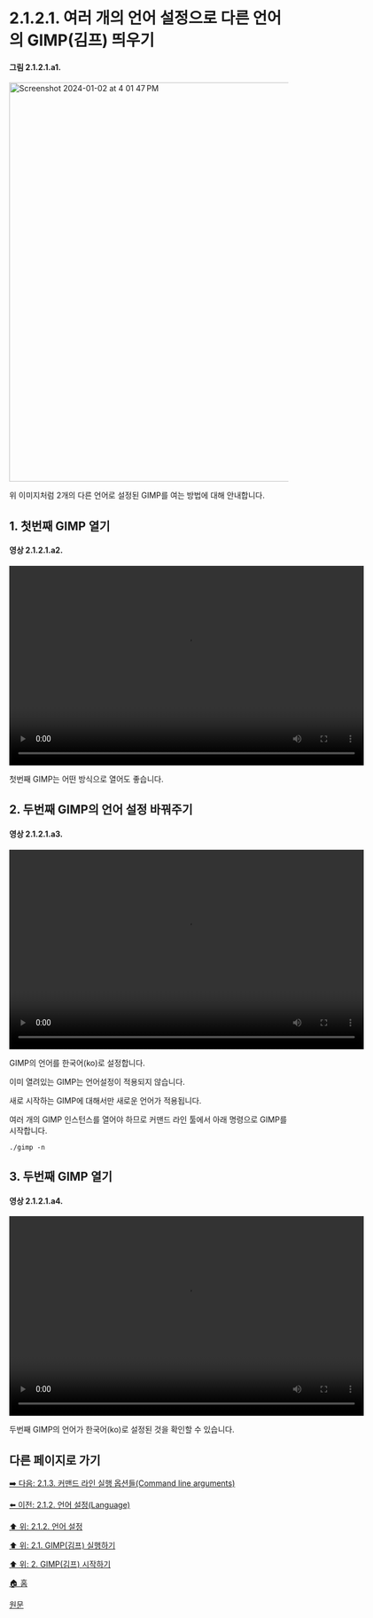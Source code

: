 # 2.1.2.1. 여러 개의 언어 설정으로 다른 언어의 GIMP(김프) 띄우기

<a id="02-01-02-01-a1"></a>

#### 그림 2.1.2.1.a1.
<img width="720" alt="Screenshot 2024-01-02 at 4 01 47 PM" environment="MacOS:Sonoma 14.2.1 GIMP 2.10.36" src="https://github.com/wonder13662/gimp/assets/15767104/71928696-cfb7-4578-82b8-f0d6cf1a27cb">

위 이미지처럼 2개의 다른 언어로 설정된 GIMP를 여는 방법에 대해 안내합니다.

<a id="02-01-02-01-s1"></a>

## 1. 첫번째 GIMP 열기

<a id="02-01-02-01-a2"></a>

#### 영상 2.1.2.1.a2.
<video controls="controls" width="640" height="360" src="https://github.com/wonder13662/gimp/assets/15767104/1745bcdb-84ac-43a1-99bf-5135ffcdaa94"></video>

첫번째 GIMP는 어떤 방식으로 열어도 좋습니다.

<a id="02-01-02-01-s2"></a>

## 2. 두번째 GIMP의 언어 설정 바꿔주기

<a id="02-01-02-01-a3"></a>

#### 영상 2.1.2.1.a3.
<video controls="controls" width="640" height="360" src="https://github.com/wonder13662/gimp/assets/15767104/55b4becf-4678-43a8-bf3a-308445a3d749"></video>

GIMP의 언어를 한국어(ko)로 설정합니다. 

이미 열려있는 GIMP는 언어설정이 적용되지 않습니다. 

새로 시작하는 GIMP에 대해서만 새로운 언어가 적용됩니다. 

여러 개의 GIMP 인스턴스를 열어야 하므로 커맨드 라인 툴에서 아래 명령으로 GIMP를 시작합니다.

```
./gimp -n
```

<a id="02-01-02-01-s3"></a>

## 3. 두번째 GIMP 열기

<a id="02-01-02-01-a4"></a>

#### 영상 2.1.2.1.a4.
<video controls="controls" width="640" height="360" src="https://github.com/wonder13662/gimp/assets/15767104/46f83a88-3c53-4d9c-9943-e034b50658fa"></video>

두번째 GIMP의 언어가 한국어(ko)로 설정된 것을 확인할 수 있습니다. 

## 다른 페이지로 가기

[➡️ 다음: 2.1.3. 커맨드 라인 실행 옵션들(Command line arguments)](./02-01-03-command_line_arguments.md)

[⬅️ 이전: 2.1.2. 언어 설정(Language)](./02-01-02-00-language.md)

[⬆️ 위: 2.1.2. 언어 설정](./02-01-02-00-language.md)

[⬆️ 위: 2.1. GIMP(김프) 실행하기](./02-01-00-running-gimp.md)

[⬆️ 위: 2. GIMP(김프) 시작하기](./02-00-fire-up-gimp.md)

[🏠 홈](./00-home.md)

[원문](https://docs.gimp.org/2.10/ko/gimp-fire-up.html)
